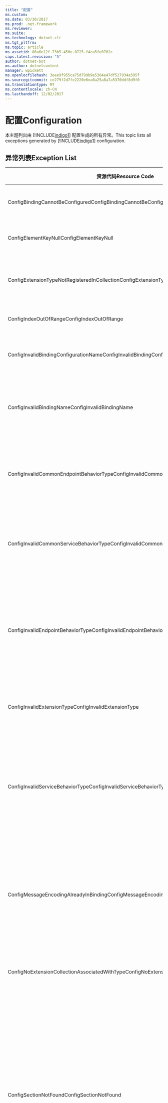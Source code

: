 ```yaml
---
title: "配置"
ms.custom: 
ms.date: 03/30/2017
ms.prod: .net-framework
ms.reviewer: 
ms.suite: 
ms.technology: dotnet-clr
ms.tgt_pltfrm: 
ms.topic: article
ms.assetid: 86a6e12f-73b5-450e-8725-f4ca5fe0702c
caps.latest.revision: "5"
author: dotnet-bot
ms.author: dotnetcontent
manager: wpickett
ms.openlocfilehash: 3eee9f955ca75d799b9e5384e47df527934a595f
ms.sourcegitcommit: ce279f2d7fe2220e6ea0a25a8a7a5370ddf8d9f0
ms.translationtype: MT
ms.contentlocale: zh-CN
ms.lasthandoff: 12/02/2017
---
```

# <a name="configuration"></a><span data-ttu-id="04459-102">配置</span><span class="sxs-lookup"><span data-stu-id="04459-102">Configuration</span></span>
<span data-ttu-id="04459-103">本主题列出由 [!INCLUDE[indigo1](../../../../../includes/indigo1-md.md)] 配置生成的所有异常。</span><span class="sxs-lookup"><span data-stu-id="04459-103">This topic lists all exceptions generated by [!INCLUDE[indigo1](../../../../../includes/indigo1-md.md)] configuration.</span></span>  
  
## <a name="exception-list"></a><span data-ttu-id="04459-104">异常列表</span><span class="sxs-lookup"><span data-stu-id="04459-104">Exception List</span></span>  
  
|<span data-ttu-id="04459-105">资源代码</span><span class="sxs-lookup"><span data-stu-id="04459-105">Resource Code</span></span>|<span data-ttu-id="04459-106">资源字符串</span><span class="sxs-lookup"><span data-stu-id="04459-106">Resource String</span></span>|  
|-------------------|---------------------|  
|<span data-ttu-id="04459-107">ConfigBindingCannotBeConfigured</span><span class="sxs-lookup"><span data-stu-id="04459-107">ConfigBindingCannotBeConfigured</span></span>|<span data-ttu-id="04459-108">无法配置服务终结点上的绑定。</span><span class="sxs-lookup"><span data-stu-id="04459-108">The binding on the service endpoint cannot be configured.</span></span>|  
|<span data-ttu-id="04459-109">ConfigElementKeyNull</span><span class="sxs-lookup"><span data-stu-id="04459-109">ConfigElementKeyNull</span></span>|<span data-ttu-id="04459-110">特定的配置元素键不能为 Null。</span><span class="sxs-lookup"><span data-stu-id="04459-110">The specific configuration element key cannot be null.</span></span>|  
|<span data-ttu-id="04459-111">ConfigExtensionTypeNotRegisteredInCollection</span><span class="sxs-lookup"><span data-stu-id="04459-111">ConfigExtensionTypeNotRegisteredInCollection</span></span>|<span data-ttu-id="04459-112">特定的扩展类型未在特定的扩展集合中注册。</span><span class="sxs-lookup"><span data-stu-id="04459-112">The specific extension type is not registered in the specific extension collection.</span></span>|  
|<span data-ttu-id="04459-113">ConfigIndexOutOfRange</span><span class="sxs-lookup"><span data-stu-id="04459-113">ConfigIndexOutOfRange</span></span>|<span data-ttu-id="04459-114">特定属性的值超出范围。</span><span class="sxs-lookup"><span data-stu-id="04459-114">The value for the specific attribute is out of range.</span></span>|  
|<span data-ttu-id="04459-115">ConfigInvalidBindingConfigurationName</span><span class="sxs-lookup"><span data-stu-id="04459-115">ConfigInvalidBindingConfigurationName</span></span>|<span data-ttu-id="04459-116">特定的配置未与特定的名称绑定。</span><span class="sxs-lookup"><span data-stu-id="04459-116">The specific configuration does not have a binding with the specific name.</span></span>|  
|<span data-ttu-id="04459-117">ConfigInvalidBindingName</span><span class="sxs-lookup"><span data-stu-id="04459-117">ConfigInvalidBindingName</span></span>|<span data-ttu-id="04459-118">特定的配置未与特定的名称绑定。</span><span class="sxs-lookup"><span data-stu-id="04459-118">The specific configuration does not have a binding with the specific name.</span></span> <span data-ttu-id="04459-119">对于该绑定，此值无效。</span><span class="sxs-lookup"><span data-stu-id="04459-119">This is an invalid value for the binding.</span></span>|  
|<span data-ttu-id="04459-120">ConfigInvalidCommonEndpointBehaviorType</span><span class="sxs-lookup"><span data-stu-id="04459-120">ConfigInvalidCommonEndpointBehaviorType</span></span>|<span data-ttu-id="04459-121">无法将特定的行为扩展添加到常见终结点行为，因为它未实现特定的类型。</span><span class="sxs-lookup"><span data-stu-id="04459-121">Cannot add the specific behavior extension to the common endpoint behavior because it does not implement the specific type.</span></span>|  
|<span data-ttu-id="04459-122">ConfigInvalidCommonServiceBehaviorType</span><span class="sxs-lookup"><span data-stu-id="04459-122">ConfigInvalidCommonServiceBehaviorType</span></span>|<span data-ttu-id="04459-123">无法将特定的行为扩展添加到常见服务行为，因为它未实现特定的类型。</span><span class="sxs-lookup"><span data-stu-id="04459-123">Cannot add the specific behavior extension to the common service behavior because it does not implement the specific type.</span></span>|  
|<span data-ttu-id="04459-124">ConfigInvalidEndpointBehaviorType</span><span class="sxs-lookup"><span data-stu-id="04459-124">ConfigInvalidEndpointBehaviorType</span></span>|<span data-ttu-id="04459-125">无法将特定的行为扩展添加到特定的终结点行为，因为基础行为类型未实现 IServiceBehavior 接口。</span><span class="sxs-lookup"><span data-stu-id="04459-125">Cannot add the specific behavior extension to the specific endpoint behavior because the underlying behavior type does not implement the IServiceBehavior interface.</span></span>|  
|<span data-ttu-id="04459-126">ConfigInvalidExtensionType</span><span class="sxs-lookup"><span data-stu-id="04459-126">ConfigInvalidExtensionType</span></span>|<span data-ttu-id="04459-127">该特定类型必须派生自要在集合中使用的特定扩展。</span><span class="sxs-lookup"><span data-stu-id="04459-127">The specific type must derive from the specific extension to be used in the collection.</span></span>|  
|<span data-ttu-id="04459-128">ConfigInvalidServiceBehaviorType</span><span class="sxs-lookup"><span data-stu-id="04459-128">ConfigInvalidServiceBehaviorType</span></span>|<span data-ttu-id="04459-129">无法将行为扩展添加到具有特定名称的服务行为，因为基础行为类型未实现 IServiceBehavior 接口。</span><span class="sxs-lookup"><span data-stu-id="04459-129">Cannot add the behavior extension 'to the service behavior with the specific name because the underlying behavior type does not implement the IServiceBehavior interface.</span></span>|  
|<span data-ttu-id="04459-130">ConfigMessageEncodingAlreadyInBinding</span><span class="sxs-lookup"><span data-stu-id="04459-130">ConfigMessageEncodingAlreadyInBinding</span></span>|<span data-ttu-id="04459-131">无法添加特定的消息编码元素。</span><span class="sxs-lookup"><span data-stu-id="04459-131">Cannot add the specific message encoding element.</span></span> <span data-ttu-id="04459-132">另一个消息编码元素已存在于特定的绑定中。</span><span class="sxs-lookup"><span data-stu-id="04459-132">Another message encoding element already exists in the specific binding.</span></span> <span data-ttu-id="04459-133">每个绑定只能有一个消息编码元素。</span><span class="sxs-lookup"><span data-stu-id="04459-133">There can only be one message encoding element for each binding.</span></span>|  
|<span data-ttu-id="04459-134">ConfigNoExtensionCollectionAssociatedWithType</span><span class="sxs-lookup"><span data-stu-id="04459-134">ConfigNoExtensionCollectionAssociatedWithType</span></span>|<span data-ttu-id="04459-135">找不到与特定类型的扩展关联的扩展集合。</span><span class="sxs-lookup"><span data-stu-id="04459-135">Cannot find the extension collection associated with extension of the specific type.</span></span>|  
|<span data-ttu-id="04459-136">ConfigSectionNotFound</span><span class="sxs-lookup"><span data-stu-id="04459-136">ConfigSectionNotFound</span></span>|<span data-ttu-id="04459-137">无法创建该特定配置节。</span><span class="sxs-lookup"><span data-stu-id="04459-137">The specific configuration section cannot be created.</span></span> <span data-ttu-id="04459-138">Machine.config 文件中缺少信息。</span><span class="sxs-lookup"><span data-stu-id="04459-138">The Machine.config file is missing information.</span></span> <span data-ttu-id="04459-139">请验证是否正确注册了此配置节以及节名的拼写是否正确。</span><span class="sxs-lookup"><span data-stu-id="04459-139">Verify that this configuration section is properly registered and that you have correctly spelled the section name.</span></span> <span data-ttu-id="04459-140">对于 Windows Communication Foundation 节，请运行 ServiceModelReg.exe -i 来修复此错误。</span><span class="sxs-lookup"><span data-stu-id="04459-140">For Windows Communication Foundation sections, run ServiceModelReg.exe -i to fix this error.</span></span>|  
|<span data-ttu-id="04459-141">ConfigTransportAlreadyInBinding</span><span class="sxs-lookup"><span data-stu-id="04459-141">ConfigTransportAlreadyInBinding</span></span>|<span data-ttu-id="04459-142">无法添加特定的传输元素。</span><span class="sxs-lookup"><span data-stu-id="04459-142">Cannot add the specific transport element.</span></span> <span data-ttu-id="04459-143">另一个传输元素已存在于特定的绑定中。</span><span class="sxs-lookup"><span data-stu-id="04459-143">Another transport element already exists in the specific binding.</span></span> <span data-ttu-id="04459-144">每个绑定只能有一个消息编码元素。</span><span class="sxs-lookup"><span data-stu-id="04459-144">There can only be one message encoding element for each binding.</span></span>|
